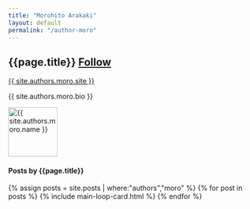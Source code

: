 ```yaml
---
title: "Morohito Arakaki"
layout: default
permalink: "/author-moro"
---
```

<div class="container">
<div class="row justify-content-center">
    <div class="col-md-8">        
        <div class="row align-items-center mb-5">
            <div class="col-md-9">
                <h2 class="font-weight-bold">{{page.title}} <span class="small btn btn-outline-success btn-sm btn-round"><a href="{{ site.authors.moro.twitter }}">Follow</a></span></h2>
                <p><a href="{{ site.authors.moro.site }}">{{ site.authors.moro.site }}</a></p>
                <p class="excerpt">{{ site.authors.moro.bio }}</p>
            </div>
            <div class="col-md-3 text-right">
                <img alt="{{ site.authors.moro.name }}" src="{{site.baseurl}}/{{ site.authors.moro.avatar }}" class="rounded-circle" height="100" width="100">
            </div>
        </div>
        <h4 class="font-weight-bold spanborder"><span>Posts by {{page.title}}</span></h4>
            {% assign posts = site.posts | where:"authors","moro" %}
            {% for post in posts %}
            {% include main-loop-card.html %}
            {% endfor %}
    </div>
</div>
</div>